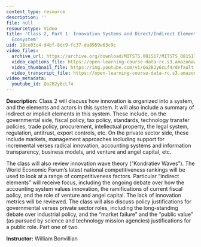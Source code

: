 ```yaml
---
content_type: resource
description: ''
file: null
resourcetype: Video
title: 'Class 2, Part 1: Innovation Systems and Direct/Indirect Elements in the Innovation
  Ecosystem'
uid: 18ce03c4-d4bf-8dc9-fc37-da8959e63c9c
video_files:
  archive_url: https://archive.org/download/MITSTS.081S17/MITSTS_081S17_Class02_1_300k.mp4
  video_captions_file: https://open-learning-course-data-rc.s3.amazonaws.com/sts-081-innovation-systems-for-science-technology-energy-manufacturing-and-health-spring-2017/3f6adb5c91315b32be0d8333d2b61011_Qo2B2y6cLf4.vtt
  video_thumbnail_file: https://img.youtube.com/vi/Qo2B2y6cLf4/default.jpg
  video_transcript_file: https://open-learning-course-data-rc.s3.amazonaws.com/sts-081-innovation-systems-for-science-technology-energy-manufacturing-and-health-spring-2017/305176fc2ffa05c1e6e590bf8a2b8d98_Qo2B2y6cLf4.pdf
video_metadata:
  youtube_id: Qo2B2y6cLf4
---
```


**Description:** Class 2 will discuss how innovation is organized into a system, and the elements and actors in this system. It will also include a summary of indirect or implicit elements in this system. These include, on the governmental side, fiscal policy, tax policy, standards, technology transfer policies, trade policy, procurement, intellectual property, the legal system, regulation, antitrust, export controls, etc. On the private sector side, these include markets, management approaches including support for incremental verses radical innovation, accounting systems and information transparency, business models, and venture and angel capital, etc.

The class will also review innovation wave theory (“Kondratiev Waves”). The World Economic Forum’s latest national competitiveness rankings will be used to look at a range of competitiveness factors. Particular “indirect elements” will receive focus, including the ongoing debate over how the accounting system values innovation, the ramifications of current fiscal policy, and the role of venture and angel capital. The lack of innovation metrics will be reviewed. The class will also discuss policy justifications for governmental verses private sector roles, including the long-standing debate over industrial policy, and the “market failure” and the “public value” (as pursued by science and technology mission agencies) justifications for a public role. Part one of two.

**Instructor:** William Bonvillian